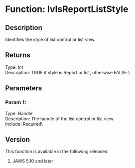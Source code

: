 # Function: lvIsReportListStyle

## Description

Identifies the style of list control or list view.

## Returns

Type: Int\
Description: TRUE if style is Report or list, otherwise FALSE.\

## Parameters

### Param 1:

Type: Handle\
Description: The handle of the list control or list view.\
Include: Required\

## Version

This function is available in the following releases:

1.  JAWS 5.10 and later
